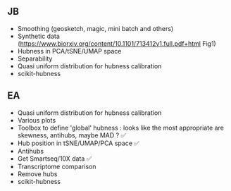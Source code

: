 JB
---------
- Smoothing (geosketch, magic, mini batch and others)
- Synthetic data (https://www.biorxiv.org/content/10.1101/713412v1.full.pdf+html Fig1)
- Hubness in PCA/tSNE/UMAP space
- Separability
- Quasi uniform distribution for hubness calibration
- scikit-hubness

EA
---------
- Quasi uniform distribution for hubness calibration
- Various plots
- Toolbox to define 'global' hubness : looks like the most appropriate are skewness, antihubs, maybe MAD ?
:white_check_mark:
- Hub position in tSNE/UMAP/PCA space
:white_check_mark:
- Antihubs
- Get Smartseq/10X data
:white_check_mark:
- Transcriptome comparison
- Remove hubs
- scikit-hubness
